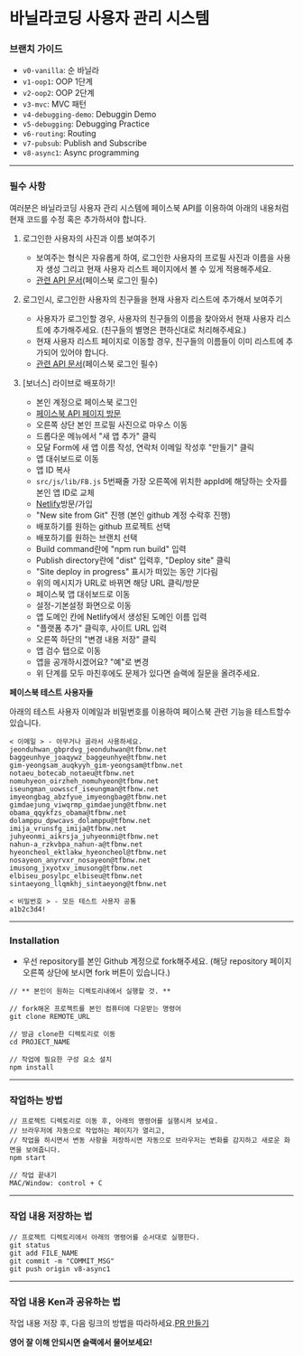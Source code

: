 # 바닐라코딩 사용자 관리 시스템

### 브랜치 가이드

- `v0-vanilla`: 순 바닐라
- `v1-oop1`: OOP 1단계
- `v2-oop2`: OOP 2단계
- `v3-mvc`: MVC 패턴
- `v4-debugging-demo`: Debuggin Demo
- `v5-debugging`: Debugging Practice
- `v6-routing`: Routing
- `v7-pubsub`: Publish and Subscribe
- `v8-async1`: Async programming

---

### 필수 사항

여러분은 바닐라코딩 사용자 관리 시스템에 페이스북 API를 이용하여 아래의 내용처럼 현재 코드를 수정 혹은 추가하셔야 합니다.

1. 로그인한 사용자의 사진과 이름 보여주기

    - 보여주는 형식은 자유롭게 하여, 로그인한 사용자의 프로필 사진과 이름을 사용자 생성 그리고 현재 사용자 리스트 페이지에서 볼 수 있게 적용해주세요.
    - [관련 API 문서](https://developers.facebook.com/docs/graph-api/reference/user/picture/)(페이스북 로그인 필수)

2. 로그인시, 로그인한 사용자의 친구들을 현재 사용자 리스트에 추가해서 보여주기

    - 사용자가 로그인할 경우, 사용자의 친구들의 이름을 찾아와서 현재 사용자 리스트에 추가해주세요. (친구들의 별명은 편하신대로 처리해주세요.)
    - 현재 사용자 리스트 페이지로 이동할 경우, 친구들의 이름들이 이미 리스트에 추가되어 있어야 합니다.
    - [관련 API 문서](https://developers.facebook.com/docs/graph-api/reference/user/friends/)(페이스북 로그인 필수)

3. [보너스] 라이브로 배포하기!

    - 본인 계정으로 페이스북 로그인
    - [페이스북 API 페이지 방문](https://developers.facebook.com/)
    - 오른쪽 상단 본인 프로필 사진으로 마우스 이동
    - 드롭다운 메뉴에서 "새 앱 추가" 클릭
    - 모달 Form에 새 앱 이름 작성, 연락처 이메일 작성후 "만들기" 클릭
    - 앱 대쉬보드로 이동
    - 앱 ID 복사
    - `src/js/lib/FB.js` 5번째줄 가장 오른쪽에 위치한 appId에 해당하는 숫자를 본인 앱 ID로 교체
    - [Netlify](netlify.com)방문/가입
    - "New site from Git" 진행 (본인 github 계정 수락후 진행)
    - 배포하기를 원하는 github 프로젝트 선택
    - 배포하기를 원하는 브랜치 선택
    - Build command란에 "npm run build" 입력
    - Publish directory란에 "dist" 입력후, "Deploy site" 클릭
    - "Site deploy in progress" 표시가 떠있는 동안 기다림
    - 위의 메시지가 URL로 바뀌면 해당 URL 클릭/방문
    - 페이스북 앱 대쉬보드로 이동
    - 설정-기본설정 화면으로 이동
    - 앱 도메인 칸에 Netlify에서 생성된 도메인 이름 입력
    - "플랫폼 추가" 클릭후, 사이트 URL 입력
    - 오른쪽 하단의 "변경 내용 저장" 클릭
    - 앱 검수 탭으로 이동
    - 앱을 공개하시겠어요? "예"로 변경
    - 위 단계를 모두 마친후에도 문제가 있다면 슬랙에 질문을 올려주세요.

**페이스북 테스트 사용자들**

아래의 테스트 사용자 이메일과 비밀번호를 이용하여 페이스북 관련 기능을 테스트할수 있습니다.

```
< 이메일 > - 아무거나 골라서 사용하세요.
jeonduhwan_gbprdvg_jeonduhwan@tfbnw.net
baggeunhye_joaqywz_baggeunhye@tfbnw.net
gim-yeongsam_auqkyyh_gim-yeongsam@tfbnw.net
notaeu_botecab_notaeu@tfbnw.net
nomuhyeon_oirzheh_nomuhyeon@tfbnw.net
iseungman_uowsscf_iseungman@tfbnw.net
imyeongbag_abzfyue_imyeongbag@tfbnw.net
gimdaejung_viwqrmp_gimdaejung@tfbnw.net
obama_qqykfzs_obama@tfbnw.net
dolamppu_dpwcavs_dolamppu@tfbnw.net
imija_vrunsfg_imija@tfbnw.net
juhyeonmi_aikrsja_juhyeonmi@tfbnw.net
nahun-a_rzkvbpa_nahun-a@tfbnw.net
hyeoncheol_ektlakw_hyeoncheol@tfbnw.net
nosayeon_anyrvxr_nosayeon@tfbnw.net
imusong_jxyotxv_imusong@tfbnw.net
elbiseu_posylpc_elbiseu@tfbnw.net
sintaeyong_llqmkhj_sintaeyong@tfbnw.net

< 비밀번호 > - 모든 테스트 사용자 공통
a1b2c3d4!
```

---

### Installation

- 우선 repository를 본인 Github 계정으로 fork해주세요. (해당 repository 페이지 오른쪽 상단에 보시면 fork 버튼이 있습니다.)

```
// ** 본인이 원하는 디렉토리내에서 실행할 것. **

// fork해온 프로젝트를 본인 컴퓨터에 다운받는 명령어
git clone REMOTE_URL

// 방금 clone한 디렉토리로 이동
cd PROJECT_NAME

// 작업에 필요한 구성 요소 설치
npm install
```

---

### 작업하는 방법

```
// 프로젝트 디렉토리로 이동 후, 아래의 명령어를 실행시켜 보세요.
// 브라우저에 자동으로 작업하는 페이지가 열리고,
// 작업을 하시면서 변동 사항을 저장하시면 자동으로 브라우저는 변화를 감지하고 새로운 화면을 보여줍니다.
npm start

// 작업 끝내기
MAC/Window: control + C
```

---

### 작업 내용 저장하는 법

```
// 프로젝트 디렉토리에서 아래의 명령어를 순서대로 실행한다.
git status
git add FILE_NAME
git commit -m "COMMIT_MSG"
git push origin v8-async1
```

---

### 작업 내용 Ken과 공유하는 법

작업 내용 저장 후, 다음 링크의 방법을 따라하세요.[PR 만들기](https://help.github.com/articles/creating-a-pull-request-from-a-fork/)

**영어 잘 이해 안되시면 슬랙에서 물어보세요!**
